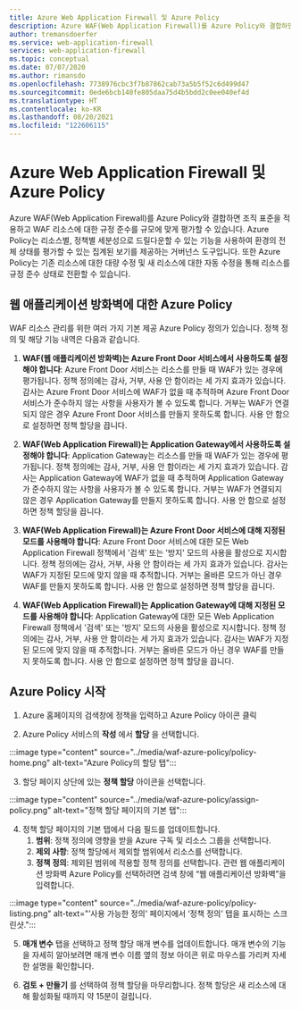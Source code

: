 ```yaml
---
title: Azure Web Application Firewall 및 Azure Policy
description: Azure WAF(Web Application Firewall)를 Azure Policy와 결합하면 조직 표준을 적용하고 WAF 리소스에 대한 규정 준수를 규모에 맞게 평가할 수 있음
author: tremansdoerfer
ms.service: web-application-firewall
services: web-application-firewall
ms.topic: conceptual
ms.date: 07/07/2020
ms.author: rimansdo
ms.openlocfilehash: 7738976cbc3f7b87862cab73a5b5f52c6d499d47
ms.sourcegitcommit: 0ede6bcb140fe805daa75d4b5bdd2c0ee040ef4d
ms.translationtype: HT
ms.contentlocale: ko-KR
ms.lasthandoff: 08/20/2021
ms.locfileid: "122606115"
---
```

# <a name="azure-web-application-firewall-and-azure-policy"></a>Azure Web Application Firewall 및 Azure Policy

Azure WAF(Web Application Firewall)를 Azure Policy와 결합하면 조직 표준을 적용하고 WAF 리소스에 대한 규정 준수를 규모에 맞게 평가할 수 있습니다. Azure Policy는 리소스별, 정책별 세분성으로 드릴다운할 수 있는 기능을 사용하여 환경의 전체 상태를 평가할 수 있는 집계된 보기를 제공하는 거버넌스 도구입니다. 또한 Azure Policy는 기존 리소스에 대한 대량 수정 및 새 리소스에 대한 자동 수정을 통해 리소스를 규정 준수 상태로 전환할 수 있습니다.

## <a name="azure-policy-for-web-application-firewall"></a>웹 애플리케이션 방화벽에 대한 Azure Policy

WAF 리소스 관리를 위한 여러 가지 기본 제공 Azure Policy 정의가 있습니다. 정책 정의 및 해당 기능 내역은 다음과 같습니다.

1. **WAF(웹 애플리케이션 방화벽)는 Azure Front Door 서비스에서 사용하도록 설정해야 합니다**: Azure Front Door 서비스는 리소스를 만들 때 WAF가 있는 경우에 평가됩니다. 정책 정의에는 감사, 거부, 사용 안 함이라는 세 가지 효과가 있습니다. 감사는 Azure Front Door 서비스에 WAF가 없을 때 추적하며 Azure Front Door 서비스가 준수하지 않는 사항을 사용자가 볼 수 있도록 합니다. 거부는 WAF가 연결되지 않은 경우 Azure Front Door 서비스를 만들지 못하도록 합니다. 사용 안 함으로 설정하면 정책 할당을 끕니다.

2. **WAF(Web Application Firewall)는 Application Gateway에서 사용하도록 설정해야 합니다**: Application Gateway는 리소스를 만들 때 WAF가 있는 경우에 평가됩니다. 정책 정의에는 감사, 거부, 사용 안 함이라는 세 가지 효과가 있습니다. 감사는 Application Gateway에 WAF가 없을 때 추적하며 Application Gateway가 준수하지 않는 사항을 사용자가 볼 수 있도록 합니다. 거부는 WAF가 연결되지 않은 경우 Application Gateway를 만들지 못하도록 합니다. 사용 안 함으로 설정하면 정책 할당을 끕니다.

3. **WAF(Web Application Firewall)는 Azure Front Door 서비스에 대해 지정된 모드를 사용해야 합니다**: Azure Front Door 서비스에 대한 모든 Web Application Firewall 정책에서 '검색' 또는 '방지' 모드의 사용을 활성으로 지시합니다. 정책 정의에는 감사, 거부, 사용 안 함이라는 세 가지 효과가 있습니다. 감사는 WAF가 지정된 모드에 맞지 않을 때 추적합니다. 거부는 올바른 모드가 아닌 경우 WAF를 만들지 못하도록 합니다. 사용 안 함으로 설정하면 정책 할당을 끕니다.

4. **WAF(Web Application Firewall)는 Application Gateway에 대해 지정된 모드를 사용해야 합니다**: Application Gateway에 대한 모든 Web Application Firewall 정책에서 '검색' 또는 '방지' 모드의 사용을 활성으로 지시합니다. 정책 정의에는 감사, 거부, 사용 안 함이라는 세 가지 효과가 있습니다. 감사는 WAF가 지정된 모드에 맞지 않을 때 추적합니다. 거부는 올바른 모드가 아닌 경우 WAF를 만들지 못하도록 합니다. 사용 안 함으로 설정하면 정책 할당을 끕니다.

## <a name="launch-an-azure-policy"></a>Azure Policy 시작

1.  Azure 홈페이지의 검색창에 정책을 입력하고 Azure Policy 아이콘 클릭

2.  Azure Policy 서비스의 **작성** 에서 **할당** 을 선택합니다.

:::image type="content" source="../media/waf-azure-policy/policy-home.png" alt-text="Azure Policy의 할당 탭":::

3.  할당 페이지 상단에 있는 **정책 할당** 아이콘을 선택합니다.

:::image type="content" source="../media/waf-azure-policy/assign-policy.png" alt-text="정책 할당 페이지의 기본 탭":::

4.  정책 할당 페이지의 기본 탭에서 다음 필드를 업데이트합니다.
    1.  **범위**: 정책 정의에 영향을 받을 Azure 구독 및 리소스 그룹을 선택합니다.
    2.  **제외 사항**: 정책 할당에서 제외할 범위에서 리소스를 선택합니다.
    3.  **정책 정의**: 제외된 범위에 적용할 정책 정의를 선택합니다. 관련 웹 애플리케이션 방화벽 Azure Policy를 선택하려면 검색 창에 “웹 애플리케이션 방화벽”을 입력합니다.

:::image type="content" source="../media/waf-azure-policy/policy-listing.png" alt-text="’사용 가능한 정의' 페이지에서 ‘정책 정의' 탭을 표시하는 스크린샷.":::

5.  **매개 변수** 탭을 선택하고 정책 할당 매개 변수를 업데이트합니다. 매개 변수의 기능을 자세히 알아보려면 매개 변수 이름 옆의 정보 아이콘 위로 마우스를 가리켜 자세한 설명을 확인합니다.

6.  **검토 + 만들기** 를 선택하여 정책 할당을 마무리합니다. 정책 할당은 새 리소스에 대해 활성화될 때까지 약 15분이 걸립니다.
